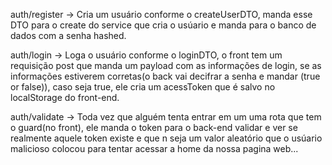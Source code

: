 auth/register -> Cria um usuário conforme o createUserDTO, manda esse DTO para o create do service que cria o usúario e manda para o banco de dados com a senha hashed.


auth/login -> Loga o usuário conforme o loginDTO, o front tem um requisição post que manda um payload com as informações de login, se as informações estiverem corretas(o back vai decifrar a senha e mandar (true or false)), caso seja true, ele cria um acessToken que é salvo no localStorage do front-end.


auth/validate -> Toda vez que alguém tenta entrar em um uma rota que tem o guard(no front), ele manda o token para o back-end validar e ver se realmente aquele token existe e que n seja um valor aleatório que o usúario malicioso colocou para tentar acessar a home da nossa pagina web...